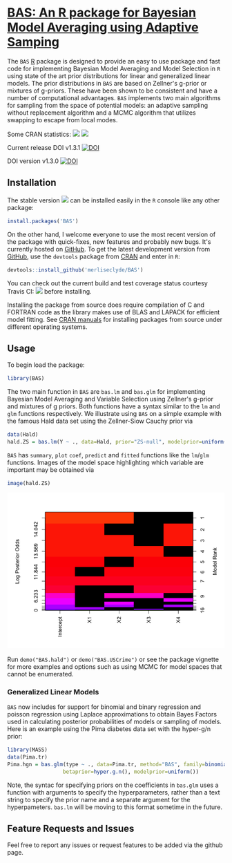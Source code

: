 
<!-- README.md is generated from README.Rmd. Please edit that file -->
[BAS: An R package for Bayesian Model Averaging using Adaptive Samping](https://github.com/merliseclyde/BAS)
============================================================================================================

The `BAS` [R](http://r-project.org) package is designed to provide an easy to use package and fast code for implementing Bayesian Model Averaging and Model Selection in `R` using state of the art prior distributions for linear and generalized linear models. The prior distributions in `BAS` are based on Zellner's g-prior or mixtures of g-priors. These have been shown to be consistent and have a number of computational advantages. `BAS` implements two main algorithms for sampling from the space of potential models: an adaptive sampling without replacement algorithm and a MCMC algorithm that utilizes swapping to escape from local modes.

Some CRAN statistics: [![](http://cranlogs.r-pkg.org/badges/BAS)](http://cran.rstudio.com/web/packages/BAS/index.html) [![](http://cranlogs.r-pkg.org/badges/grand-total/BAS)](http://cran.rstudio.com/web/packages/BAS/index.html)

Current release DOI v1.3.1 [![DOI](https://zenodo.org/badge/doi/10.5281/zenodo.60948.svg)](http://dx.doi.org/10.5281/zenodo.60948)

DOI version v1.3.0 [![DOI](https://zenodo.org/badge/doi/10.5281/zenodo.59497.svg)](http://dx.doi.org/10.5281/zenodo.59497)

Installation
------------

The stable version [![](http://www.r-pkg.org/badges/version/BAS)](https://cran.r-project.org/package=BAS) can be installed easily in the `R` console like any other package:

``` r
install.packages('BAS')
```

On the other hand, I welcome everyone to use the most recent version of the package with quick-fixes, new features and probably new bugs. It's currently hosted on [GitHub](https://github.com/merliseclyde/BAS). To get the latest development version from [GitHub](https://github.com/merliseclyde), use the `devtools` package from [CRAN](https://cran.r-project.org/package=devtools) and enter in `R`:

``` r
devtools::install_github('merliseclyde/BAS')
```

You can check out the current build and test coverage status courtesy Travis CI: [![](https://travis-ci.org/merliseclyde/BAS.png?branch=master)](https://travis-ci.org/merliseclyde/BAS) before installing.

Installing the package from source does require compilation of C and FORTRAN code as the library makes use of BLAS and LAPACK for efficient model fitting. See [CRAN manuals](https://cran.r-project.org/doc/manuals/r-devel/R-admin.html) for installing packages from source under different operating systems.

Usage
-----

To begin load the package:

``` r
library(BAS)
```

The two main function in `BAS` are `bas.lm` and `bas.glm` for implementing Bayesian Model Averaging and Variable Selection using Zellner's g-prior and mixtures of g priors. Both functions have a syntax similar to the `lm` and `glm` functions respectively. We illustrate using `BAS` on a simple example with the famous Hald data set using the Zellner-Siow Cauchy prior via

``` r
data(Hald)
hald.ZS = bas.lm(Y ~ ., data=Hald, prior="ZS-null", modelprior=uniform(), method="BAS")
```

`BAS` has `summary`, `plot` `coef`, `predict` and `fitted` functions like the `lm`/`glm` functions. Images of the model space highlighting which variable are important may be obtained via

``` r
image(hald.ZS)
```

![](README-unnamed-chunk-3-1.png)

Run `demo("BAS.hald")` or `demo("BAS.USCrime")` or see the package vignette for more examples and options such as using MCMC for model spaces that cannot be enumerated.

### Generalized Linear Models

`BAS` now includes for support for binomial and binary regression and poisson regression using Laplace approximations to obtain Bayes Factors used in calculating posterior probabilities of models or sampling of models. Here is an example using the Pima diabetes data set with the hyper-g/n prior:

``` r
library(MASS)
data(Pima.tr)
Pima.hgn = bas.glm(type ~ ., data=Pima.tr, method="BAS", family=binomial(),
                  betaprior=hyper.g.n(), modelprior=uniform())
```

Note, the syntac for specifying priors on the coefficients in `bas.glm` uses a function with arguments to specify the hyperparameters, rather than a text string to specify the prior name and a separate argument for the hyperpameters. `bas.lm` will be moving to this format sometime in the future.

Feature Requests and Issues
---------------------------

Feel free to report any issues or request features to be added via the github page.
